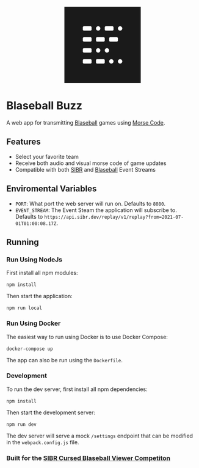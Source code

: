 <div align="center">

![Icon](src/images/icon.svg)

</div>

# Blaseball Buzz

A web app for transmitting [Blaseball](https://blaseball.com) games using [Morse Code](https://en.wikipedia.org/wiki/Morse_code).

## Features

- Select your favorite team
- Receive both audio and visual morse code of game updates
- Compatible with both [SIBR](https://sibr.dev) and [Blaseball](https://blaseball.com) Event Streams

## Enviromental Variables

- `PORT`: What port the web server will run on. Defaults to `8080`.
- `EVENT_STREAM`: The Event Steam the application will subscribe to. Defaults to `https://api.sibr.dev/replay/v1/replay?from=2021-07-01T01:00:08.17Z`.

## Running

### Run Using NodeJs

First install all npm modules:

```
npm install
```

Then start the application:

```
npm run local
```

### Run Using Docker

The easiest way to run using Docker is to use Docker Compose:

```
docker-compose up
```

The app can also be run using the `Dockerfile`.

### Development

To run the dev server, first install all npm dependencies:

```
npm install
```

Then start the development server:

```
npm run dev
```

The dev server will serve a mock `/settings` endpoint that can be modified in the `webpack.config.js` file.

### Built for the [SIBR Cursed Blaseball Viewer Competiton](https://cursed.sibr.dev)
